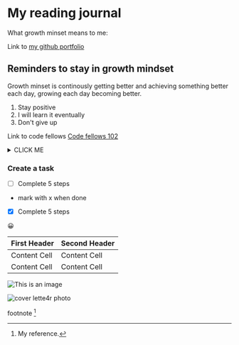 # My reading journal

What growth minset means to me:

Link to [my github portfolio](https://github.com/burdolski/reading-notes)

## Reminders to stay in growth mindset

Growth minset is continously getting better and achieving something better each day, growing each day becoming better.

1. Stay positive
2. I will learn it eventually
3. Don't give up

Link to code fellows [Code fellows 102](https://github.com/codefellows/seattle-code-102d46)

<details><summary>CLICK ME</summary>
<p>

#### We can hide anything, even code!

```ruby
   puts "Hello World"
```

</p>
</details>

### Create a task

- [ ] Complete 5 steps

- mark with x when done
- [x] Complete 5 steps

:grinning:

| First Header  | Second Header |
| ------------- | ------------- |
| Content Cell  | Content Cell  |
| Content Cell  | Content Cell  |

![This is an image](https://myoctocat.com/assets/images/base-octocat.svg)

![cover lette4r photo](https://user-images.githubusercontent.com/98654643/207138101-bdf4313a-e00d-4426-a119-6502801589c0.jpeg)

footnote [^1]

[^1]: My reference.

